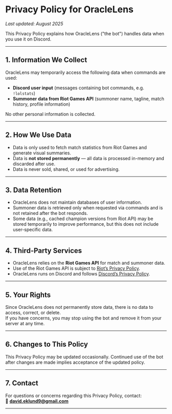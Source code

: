 # Privacy Policy for OracleLens

_Last updated: August 2025_

This Privacy Policy explains how OracleLens ("the bot") handles data when you use it on Discord.

---

## 1. Information We Collect
OracleLens may temporarily access the following data when commands are used:
- **Discord user input** (messages containing bot commands, e.g. `!lolstats`)  
- **Summoner data from Riot Games API** (summoner name, tagline, match history, profile information)  

No other personal information is collected.

---

## 2. How We Use Data
- Data is only used to fetch match statistics from Riot Games and generate visual summaries.  
- Data is **not stored permanently** — all data is processed in-memory and discarded after use.  
- Data is never sold, shared, or used for advertising.

---

## 3. Data Retention
- OracleLens does not maintain databases of user information.  
- Summoner data is retrieved only when requested via commands and is not retained after the bot responds.  
- Some data (e.g., cached champion versions from Riot API) may be stored temporarily to improve performance, but this does not include user-specific data.

---

## 4. Third-Party Services
- OracleLens relies on the **Riot Games API** for match and summoner data.  
- Use of the Riot Games API is subject to [Riot’s Privacy Policy](https://www.riotgames.com/en/privacy-notice).  
- OracleLens runs on Discord and follows [Discord’s Privacy Policy](https://discord.com/privacy).

---

## 5. Your Rights
Since OracleLens does not permanently store data, there is no data to access, correct, or delete.  
If you have concerns, you may stop using the bot and remove it from your server at any time.

---

## 6. Changes to This Policy
This Privacy Policy may be updated occasionally. Continued use of the bot after changes are made implies acceptance of the updated policy.

---

## 7. Contact
For questions or concerns regarding this Privacy Policy, contact:  
📧 **david.eklund9@gmail.com**

---
